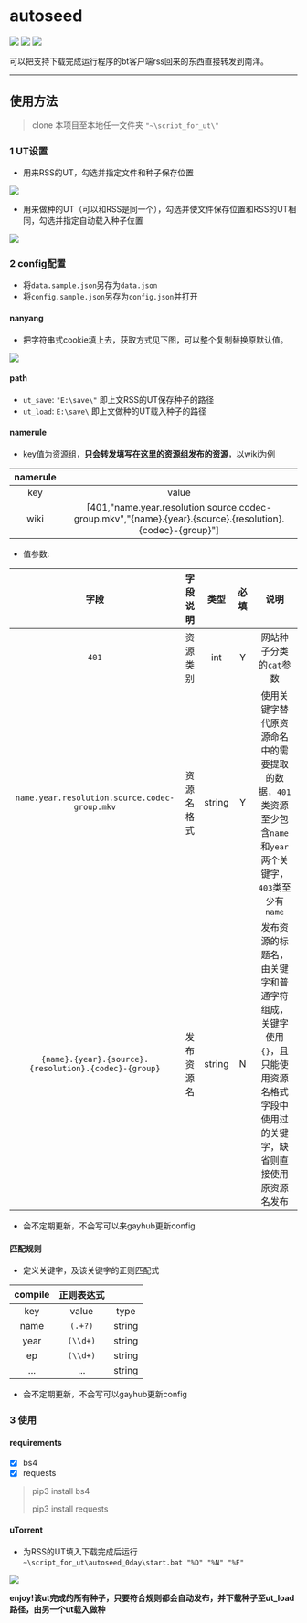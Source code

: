 # autoseed
![](https://img.shields.io/badge/python-3.7-red.svg) ![](https://img.shields.io/badge/support-ny-blue.svg) ![](https://img.shields.io/badge/powered-ny-green.svg)

可以把支持下载完成运行程序的bt客户端rss回来的东西直接转发到南洋。

<!--


## 导航
- [autoseed](#autoseed)
  - [导航](#%E5%AF%BC%E8%88%AA)
  - [使用方法](#%E4%BD%BF%E7%94%A8%E6%96%B9%E6%B3%95)
    - [UT设置](#ut%E8%AE%BE%E7%BD%AE)
    - [config配置](#config%E9%85%8D%E7%BD%AE)
      - [nanyang](#nanyang)
      - [path](#path)
      - [namerule](#namerule)
      - [匹配规则](#%E5%8C%B9%E9%85%8D%E8%A7%84%E5%88%99)
    - [2 使用](#2-%E4%BD%BF%E7%94%A8)
      - [requirements](#requirements)
      - [uTorrent](#utorrent)
      - [FAQ](#faq)
-->

----

## 使用方法

> clone 本项目至本地任一文件夹 `"~\script_for_ut\"`

### 1 UT设置

* 用来RSS的UT，勾选并指定文件和种子保存位置

![](https://img.ajycc20.xyz/imgs/2019/05/eb58f82ff31b616f.png)

* 用来做种的UT（可以和RSS是同一个），勾选并使文件保存位置和RSS的UT相同，勾选并指定自动载入种子位置

![](https://img.ajycc20.xyz/imgs/2019/05/125a12aed1c8994f.png)

### 2 config配置

* 将`data.sample.json`另存为`data.json`
* 将`config.sample.json`另存为`config.json`并打开

#### nanyang

* 把字符串式cookie填上去，获取方式见下图，可以整个复制替换原默认值。

![](https://img.ajycc20.xyz/imgs/2019/05/45b5948171512389.png)

#### path

* `ut_save`: `"E:\save\"`  即上文RSS的UT保存种子的路径
* `ut_load`: `E:\save\` 即上文做种的UT载入种子的路径

#### namerule

* key值为资源组，**只会转发填写在这里的资源组发布的资源**，以wiki为例

|namerule||
|:---:|:---:|
|key|value|
|wiki|[401,"name.year.resolution.source.codec-group.mkv","{name}.{year}.{source}.{resolution}.{codec}-{group}"]|

* 值参数:

|字段|字段说明|类型|必填|说明|
|:---:|:---:|:---:|:---:|:---:|
|`401`|资源类别|int|Y|网站种子分类的`cat`参数|
|`name.year.resolution.source.codec-group.mkv`|资源名格式|string|Y|使用关键字替代原资源命名中的需要提取的数据，`401`类资源至少包含`name`和`year`两个关键字，`403`类至少有`name`|
|`{name}.{year}.{source}.{resolution}.{codec}-{group}`|发布资源名|string|N|发布资源的标题名，由关键字和普通字符组成，关键字使用`{}`，且只能使用资源名格式字段中使用过的关键字，缺省则直接使用原资源名发布|

* 会不定期更新，不会写可以来gayhub更新config

#### 匹配规则

* 定义关键字，及该关键字的正则匹配式

|compile|正则表达式||
|:---:|:---:|:---:|
|key|value|type|
|name|`(.+?)`|string|
|year|`(\\d+)`|string|
|ep|`(\\d+)`|string|
|...|...|string|

* 会不定期更新，不会写可以gayhub更新config

### 3 使用

#### requirements
- [x] bs4
- [x] requests

> pip3 install bs4
> 
> pip3 install requests

#### uTorrent

* 为RSS的UT填入下载完成后运行 `~\script_for_ut\autoseed_0day\start.bat "%D" "%N" "%F"`

![](https://img.ajycc20.xyz/imgs/2019/05/07ebc7bd5509f8fb.png)

**enjoy!该ut完成的所有种子，只要符合规则都会自动发布，并下载种子至ut_load路径，由另一个ut载入做种**

<!--

1. 添加[动漫花园](share.dmhy.org)的[rss链接](https://share.dmhy.org/topics/rss/sort_id/2/rss.xml) 可能需要添加个人中心的`uTorrent Key`
2. 添加适配`config.json`里匹配的字幕组rss规则
3. ...

|ut打开路径|填写值|说明|
|:---:|:---:|:---:|
|右键RSS订阅规则,保存路径|`J:\DMHY`|rss保存路径，请与下载路径一致|
|选项-设置-目录-新建下载放置|`J:\DMHY`|下载默认位置，请与rss保存路径一致|
|选项-设置-目录-保存Torrent至|`F:\utorrent2.2.1\utorrent`|请与`config.json`里`ut_save`路径一致|
|选项-设置-目录-自动载入Torrent于|`F:\dmhyload`|请与`config.json`里`ut_load`路径一致，并勾上删除载入的Torrent|
|选项-设置-高级-运行程序-下载完成时运行|`F:\autoseed_0day\start.bat "%D" "%N" "%F"`|项目`start.bat`文件路径|

#### FAQ
1. `搜不到bgm链接，输入这个番更通俗易懂的名字叭：`
   
   自行前往`bgm.tv`搜索该番的中文名
2. `中译名是xxx吗`

   每个番第一次下载都会出现的，如果脚本匹配无误直接回车即可
3. `upload种子上传失败`
   
   两种情况，一是网站已有该种子；二是自动做种时检测到的从NYPT`down`下的种子会弹出，关闭即可
4. `其他问题`
   
   可能是网不好引起的一系列2333333
-->

